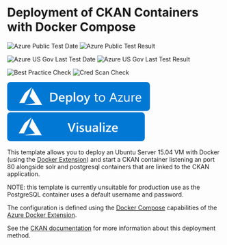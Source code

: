 # Deployment of CKAN Containers with Docker Compose #

![Azure Public Test Date](https://azurequickstartsservice.blob.core.windows.net/badges/docker-ckan/PublicLastTestDate.svg)
![Azure Public Test Result](https://azurequickstartsservice.blob.core.windows.net/badges/docker-ckan/PublicDeployment.svg)

![Azure US Gov Last Test Date](https://azurequickstartsservice.blob.core.windows.net/badges/docker-ckan/FairfaxLastTestDate.svg)
![Azure US Gov Last Test Result](https://azurequickstartsservice.blob.core.windows.net/badges/docker-ckan/FairfaxDeployment.svg)

![Best Practice Check](https://azurequickstartsservice.blob.core.windows.net/badges/docker-ckan/BestPracticeResult.svg)
![Cred Scan Check](https://azurequickstartsservice.blob.core.windows.net/badges/docker-ckan/CredScanResult.svg)


[![Deploy To Azure](https://raw.githubusercontent.com/Azure/azure-quickstart-templates/master/1-CONTRIBUTION-GUIDE/images/deploytoazure.svg?sanitize=true)]("https://portal.azure.com/#create/Microsoft.Template/uri/https%3A%2F%2Fraw.githubusercontent.com%2FAzure%2Fazure-quickstart-templates%2Fmaster%2Fdocker-ckan%2Fazuredeploy.json")  [![Visualize](https://raw.githubusercontent.com/Azure/azure-quickstart-templates/master/1-CONTRIBUTION-GUIDE/images/visualizebutton.svg?sanitize=true)]("http://armviz.io/#/?load=https%3A%2F%2Fraw.githubusercontent.com%2FAzure%2Fazure-quickstart-templates%2Fmaster%2Fdocker-ckan%2Fazuredeploy.json")
	


    


This template allows you to deploy an Ubuntu Server 15.04 VM with
Docker (using the [Docker Extension][ext]) and start a CKAN container
listening an port 80 alongside solr and postgresql containers that are
linked to the CKAN application.

NOTE: this template is currently unsuitable for production use as the
PostgreSQL container uses a default username and password.

The configuration is defined using the [Docker Compose][compose]
capabilities of the [Azure Docker Extension][ext].

See the [CKAN documentation](ckan_install_docs) for more information
about this deployment method.

[ext]: https://github.com/Azure/azure-docker-extension
[compose]: https://docs.docker.com/compose
[ckan_install_docs]: http://docs.ckan.org/en/latest/maintaining/installing/index.html?highlight=docker

